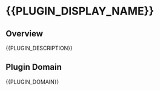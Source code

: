 # {{PLUGIN_DISPLAY_NAME}}

## Overview

{{PLUGIN_DESCRIPTION}}

## Plugin Domain

{{PLUGIN_DOMAIN}}
